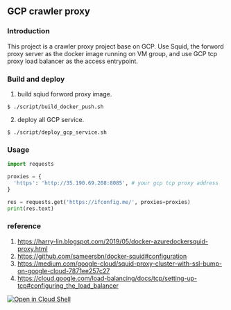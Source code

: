 ## GCP crawler proxy
### Introduction
This project is a crawler proxy project base on GCP.
Use Squid, the forword proxy server as the docker image running on VM group,
and use GCP tcp proxy load balancer as the access entrypoint.

### Build and deploy
1. build sqiud forword proxy image.
```
$ ./script/build_docker_push.sh
```
2. deploy all GCP service.
```
$ ./script/deploy_gcp_service.sh 
```
### Usage
```python
import requests

proxies = {
  'https': 'http://35.190.69.208:8085', # your gcp tcp proxy address
}

res = requests.get('https://ifconfig.me/', proxies=proxies)
print(res.text)

```

### reference

1. https://harry-lin.blogspot.com/2019/05/docker-azuredockersquid-proxy.html
2. https://github.com/sameersbn/docker-squid#configuration
3. https://medium.com/google-cloud/squid-proxy-cluster-with-ssl-bump-on-google-cloud-7871ee257c27
4. https://cloud.google.com/load-balancing/docs/tcp/setting-up-tcp#configuring_the_load_balancer

[![Open in Cloud Shell](https://gstatic.com/cloudssh/images/open-btn.svg)](https://ssh.cloud.google.com/cloudshell/editor?cloudshell_git_repo=https://github.com/Mark1002/gcp-crawler-proxy.git)
